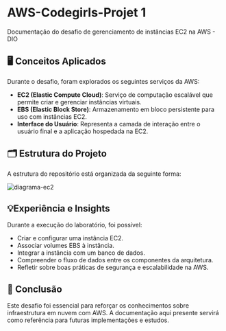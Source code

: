 # AWS-Codegirls-Projet 1
Documentação do desafio de gerenciamento de instâncias EC2 na AWS - DIO
   

## 🖥️ Conceitos Aplicados

Durante o desafio, foram explorados os seguintes serviços da AWS:

- **EC2 (Elastic Compute Cloud)**: Serviço de computação escalável que permite criar e gerenciar instâncias virtuais.
- **EBS (Elastic Block Store)**: Armazenamento em bloco persistente para uso com instâncias EC2.
- **Interface do Usuário**: Representa a camada de interação entre o usuário final e a aplicação hospedada na EC2.


## 🗂️ Estrutura do Projeto

A estrutura do repositório está organizada da seguinte forma:

![diagrama-ec2](./imagens/diagramas-ec2.png)



## 💡Experiência e Insights

Durante a execução do laboratório, foi possível:

- Criar e configurar uma instância EC2.
- Associar volumes EBS à instância.
- Integrar a instância com um banco de dados.
- Compreender o fluxo de dados entre os componentes da arquitetura.
- Refletir sobre boas práticas de segurança e escalabilidade na AWS.

## 📌 Conclusão

Este desafio foi essencial para reforçar os conhecimentos sobre infraestrutura em nuvem com AWS. A documentação aqui presente servirá como referência para futuras implementações e estudos.
